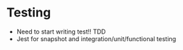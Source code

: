 # Testing

* Need to start writing test!! TDD
* Jest for snapshot and integration/unit/functional testing